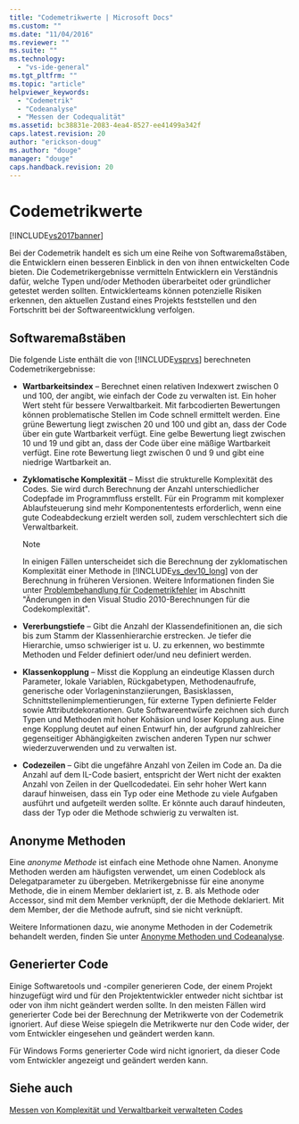 ```yaml
---
title: "Codemetrikwerte | Microsoft Docs"
ms.custom: ""
ms.date: "11/04/2016"
ms.reviewer: ""
ms.suite: ""
ms.technology: 
  - "vs-ide-general"
ms.tgt_pltfrm: ""
ms.topic: "article"
helpviewer_keywords: 
  - "Codemetrik"
  - "Codeanalyse"
  - "Messen der Codequalität"
ms.assetid: bc38831e-2083-4ea4-8527-ee41499a342f
caps.latest.revision: 20
author: "erickson-doug"
ms.author: "douge"
manager: "douge"
caps.handback.revision: 20
---
```

# Codemetrikwerte
[!INCLUDE[vs2017banner](../code-quality/includes/vs2017banner.md)]

Bei der Codemetrik handelt es sich um eine Reihe von Softwaremaßstäben, die Entwicklern einen besseren Einblick in den von ihnen entwickelten Code bieten.  Die Codemetrikergebnisse vermitteln Entwicklern ein Verständnis dafür, welche Typen und\/oder Methoden überarbeitet oder gründlicher getestet werden sollten.  Entwicklerteams können potenzielle Risiken erkennen, den aktuellen Zustand eines Projekts feststellen und den Fortschritt bei der Softwareentwicklung verfolgen.  
  
## Softwaremaßstäben  
 Die folgende Liste enthält die von [!INCLUDE[vsprvs](../code-quality/includes/vsprvs_md.md)] berechneten Codemetrikergebnisse:  
  
-   **Wartbarkeitsindex** – Berechnet einen relativen Indexwert zwischen 0 und 100, der angibt, wie einfach der Code zu verwalten ist.  Ein hoher Wert steht für bessere Verwaltbarkeit.  Mit farbcodierten Bewertungen können problematische Stellen im Code schnell ermittelt werden.  Eine grüne Bewertung liegt zwischen 20 und 100 und gibt an, dass der Code über ein gute Wartbarkeit verfügt.  Eine gelbe Bewertung liegt zwischen 10 und 19 und gibt an, dass der Code über eine mäßige Wartbarkeit verfügt.  Eine rote Bewertung liegt zwischen 0 und 9 und gibt eine niedrige Wartbarkeit an.  
  
-   **Zyklomatische Komplexität** – Misst die strukturelle Komplexität des Codes.  Sie wird durch Berechnung der Anzahl unterschiedlicher Codepfade im Programmfluss erstellt.  Für ein Programm mit komplexer Ablaufsteuerung sind mehr Komponententests erforderlich, wenn eine gute Codeabdeckung erzielt werden soll, zudem verschlechtert sich die Verwaltbarkeit.  
  
    > [!NOTE]
    >  In einigen Fällen unterscheidet sich die Berechnung der zyklomatischen Komplexität einer Methode in [!INCLUDE[vs_dev10_long](../code-quality/includes/vs_dev10_long_md.md)] von der Berechnung in früheren Versionen.  Weitere Informationen finden Sie unter [Problembehandlung für Codemetrikfehler](../code-quality/troubleshooting-code-metrics-issues.md) im Abschnitt "Änderungen in den Visual Studio 2010\-Berechnungen für die Codekomplexität".  
  
-   **Vererbungstiefe** – Gibt die Anzahl der Klassendefinitionen an, die sich bis zum Stamm der Klassenhierarchie erstrecken.  Je tiefer die Hierarchie, umso schwieriger ist u. U. zu erkennen, wo bestimmte Methoden und Felder definiert oder\/und neu definiert werden.  
  
-   **Klassenkopplung** – Misst die Kopplung an eindeutige Klassen durch Parameter, lokale Variablen, Rückgabetypen, Methodenaufrufe, generische oder Vorlageninstanziierungen, Basisklassen, Schnittstellenimplementierungen, für externe Typen definierte Felder sowie Attributdekorationen.  Gute Softwareentwürfe zeichnen sich durch Typen und Methoden mit hoher Kohäsion und loser Kopplung aus.  Eine enge Kopplung deutet auf einen Entwurf hin, der aufgrund zahlreicher gegenseitiger Abhängigkeiten zwischen anderen Typen nur schwer wiederzuverwenden und zu verwalten ist.  
  
-   **Codezeilen** – Gibt die ungefähre Anzahl von Zeilen im Code an.  Da die Anzahl auf dem IL\-Code basiert, entspricht der Wert nicht der exakten Anzahl von Zeilen in der Quellcodedatei.  Ein sehr hoher Wert kann darauf hinweisen, dass ein Typ oder eine Methode zu viele Aufgaben ausführt und aufgeteilt werden sollte.  Er könnte auch darauf hindeuten, dass der Typ oder die Methode schwierig zu verwalten ist.  
  
## Anonyme Methoden  
 Eine *anonyme Methode* ist einfach eine Methode ohne Namen.  Anonyme Methoden werden am häufigsten verwendet, um einen Codeblock als Delegatparameter zu übergeben.  Metrikergebnisse für eine anonyme Methode, die in einem Member deklariert ist, z. B. als Methode oder Accessor, sind mit dem Member verknüpft, der die Methode deklariert.  Mit dem Member, der die Methode aufruft, sind sie nicht verknüpft.  
  
 Weitere Informationen dazu, wie anonyme Methoden in der Codemetrik behandelt werden, finden Sie unter [Anonyme Methoden und Codeanalyse](../code-quality/anonymous-methods-and-code-analysis.md).  
  
## Generierter Code  
 Einige Softwaretools und \-compiler generieren Code, der einem Projekt hinzugefügt wird und für den Projektentwickler entweder nicht sichtbar ist oder von ihm nicht geändert werden sollte.  In den meisten Fällen wird generierter Code bei der Berechnung der Metrikwerte von der Codemetrik ignoriert.  Auf diese Weise spiegeln die Metrikwerte nur den Code wider, der vom Entwickler eingesehen und geändert werden kann.  
  
 Für Windows Forms generierter Code wird nicht ignoriert, da dieser Code vom Entwickler angezeigt und geändert werden kann.  
  
## Siehe auch  
 [Messen von Komplexität und Verwaltbarkeit verwalteten Codes](../code-quality/measuring-complexity-and-maintainability-of-managed-code.md)